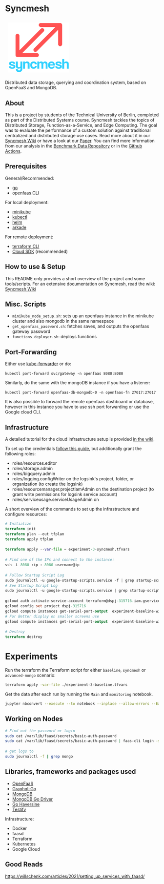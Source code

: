 # Syncmesh

<img src="/images/syncmesh_logo.png" align="middle"
width="200" hspace="10" vspace="10">

Distributed data storage, querying and coordination system, based on OpenFaaS and MongoDB.

## About

This is a project by students of the Technical University of Berlin, completed as part of the Distributed Systems
course. Syncmesh tackles the topics of Distributed Storage, Function-as-a-Service, and Edge Computing. The goal was to
evaluate the performance of a custom solution against traditional centralized and distributed storage use cases. Read
more about it in our [Syncmesh Wiki](https://github.com/DSPJ2021/syncmesh/wiki) or have a look at
our [Paper](https://github.com/DSPJ2021/paper). You can find more information from our analysis in
the [Benchmark Data Repository](https://github.com/DSPJ2021/benchmark-data) or in
the [Github Actions](https://github.com/DSPJ2021/syncmesh/actions).

## Prerequisites

General/Recommended:

- [go](https://golang.org/doc/install)
- [openfaas CLI](https://docs.openfaas.com/cli/install/)

For local deployment:

- [minikube](https://minikube.sigs.k8s.io/docs/start/)
- [kubectl](https://kubernetes.io/docs/tasks/tools/)
- [helm](https://helm.sh/docs/intro/install/)
- [arkade](https://github.com/alexellis/arkade#get-arkade)

For remote deployment:

- [terraform CLI](https://learn.hashicorp.com/tutorials/terraform/install-cli)
- [Cloud SDK](https://cloud.google.com/sdk/docs/install) (recommended)

## How to use & Setup

This README only provides a short overview of the project and some tools/scripts. 
For an extensive documentation on Syncmesh, read the wiki: [Syncmesh Wiki](https://github.com/DSPJ2021/syncmesh/wiki)

## Misc. Scripts

- `minikube_node_setup.sh`: sets up an openfaas instance in the minikube cluster and also mongodb in the same namespace
- `get_openfaas_password.sh`: fetches saves, and outputs the openfaas gateway password
- `functions_deployer.sh`: deploys functions

## Port-Forwarding

Either use [kube-forwarder](https://www.electronjs.org/apps/kube-forwarder) or do:

`kubectl port-forward svc/gateway -n openfaas 8080:8080`

Similarly, do the same with the mongoDB instance if you have a listener:

`kubectl port-forward openfaas-db-mongodb-0 -n openfaas-fn 27017:27017`

It is also possible to forward the remote openfaas dashboard or database, however in this instance you have to use ssh
port forwarding or use the Google cloud CLI.

## Infrastructure

A detailed tutorial for the cloud infrastructure setup is
provided [in the wiki](https://github.com/DSPJ2021/syncmesh/wiki/Cloud-infrastructure-setup).

To set up the
credentials [follow this guide](https://learn.hashicorp.com/tutorials/terraform/google-cloud-platform-build#set-up-gcp),
but additionally grant the following roles:

- roles/resources.editor
- roles/storage.admin
- roles/bigquery.admin
- roles/logging.configWriter on the logsink's project, folder, or organization (to create the logsink)
- roles/resourcemanager.projectIamAdmin on the destination project (to grant write permissions for logsink service
  account)
- roles/serviceusage.serviceUsageAdmin on

A short overview of the commands to set up the infrastructure and configure resources:

```terraform
# Initialize
terraform init
terraform plan --out tfplan
terraform apply tfplan

terraform apply --var-file = experiment-3-syncmesh.tfvars

# Find one of the IPs and connect to the instance:
ssh -L 8080 :ip : 8080 username@ip

# Follow Startup Script Log
sudo journalctl -u google-startup-scripts.service -f | grep startup-script
# See Startup Script Log
sudo journalctl -u google-startup-scripts.service | grep startup-script

gcloud auth activate-service-account terraform@dspj-315716.iam.gserviceaccount.com --key-file = "credentials.json"
gcloud config set project dspj-315716
gcloud compute instances get-serial-port-output  experiment-baseline-with-latency-3-test-orchestrator
# For Better display on smaller screens use
gcloud compute instances get-serial-port-output  experiment-baseline-with-latency-9-test-orchestrator | cut -d "]" -f2- | grep startup-script

# Destroy
terraform destroy
```

# Experiments

Run the terraform the Terraform script for either `baseline`, `syncmesh` or `advanced-mongo` scenario:

```bash
terraform apply -var-file ./experiment-3-baseline.tfvars
```

Get the data after each run by running the `Main` and `monitoring` notebook.

```bash
jupyter nbconvert --execute --to notebook --inplace --allow-errors --ExecutePreprocessor.timeout=-1 Main.ipynb  --output Test_main.ipynb
```

## Working on Nodes

```bash
# Find out the password or login
sudo cat /var/lib/faasd/secrets/basic-auth-password
sudo cat /var/lib/faasd/secrets/basic-auth-password | faas-cli login -s

# get logs to
sudo journalctl -f | grep mongo
```

## Libraries, frameworks and packages used

- [OpenFaaS](https://github.com/openfaas)
- [Graphql-Go](https://github.com/graphql-go/graphql)
- [MongoDB](https://www.mongodb.com/)
- [MongoDB Go Driver](https://pkg.go.dev/go.mongodb.org/mongo-driver#section-readme)
- [Go Haversine](https://github.com/umahmood/haversine)
- [Testify](https://github.com/stretchr/testify)

Infrastructure:

- Docker
- faasd
- Terraform
- Kubernetes
- Google Cloud

## Good Reads

https://willschenk.com/articles/2021/setting_up_services_with_faasd/
